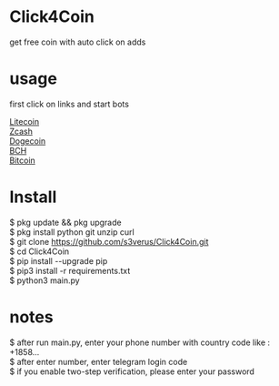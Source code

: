 # Click4Coin
get free coin with auto click on adds


# usage

first click on links and start bots

[Litecoin](https://t.me/Litecoin_click_bot?start=um7i) <br>
[Zcash](https://t.me/Zcash_click_bot?start=vASSD) <br>
[Dogecoin](https://t.me/Dogecoin_click_bot?start=PpMg) <br>
[BCH](https://t.me/BCH_clickbot?start=BYAkZ) <br>
[Bitcoin](https://t.me/BitcoinClick_bot?start=RBEp) <br>


# Install 
$ pkg update && pkg upgrade <br>
$ pkg install python git unzip curl <br>
$ git clone https://github.com/s3verus/Click4Coin.git <br>
$ cd Click4Coin <br>
$ pip install --upgrade pip <br>
$ pip3 install -r requirements.txt <br>
$ python3 main.py <br>


# notes

$ after run main.py, enter your phone number with country code like : +1858... <br>
$ after enter number, enter telegram login code <br>
$ if you enable two-step verification, please enter your password <br>

